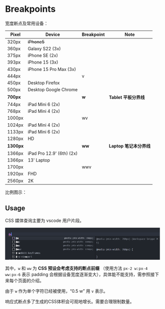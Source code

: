 <script setup>
import BreakpointsA from './BreakpointsA.vue';
</script>

# Breakpoints

宽度断点及常用设备：

| Pixel      | Device                    | Breakpoint | Note             |
| ---------- | ------------------------- | ---------- | ---------------- |
| 320px      | ~~iPhone5~~               |            |                  |
| 360px      | Galaxy S22 (3x)           |            |                  |
| 375px      | iPhone SE (2x)            |            |                  |
| 393px      | iPhone 15 (3x)            |            |                  |
| 430px      | iPhone 15 Pro Max (3x)    |            |                  |
| 444px      |                           | v          |                  |
| 450px      | Desktop Firefox           |            |                  |
| 500px      | Desktop Google Chrome     |            |                  |
| **700px**  |                           | **w**      | **Tablet 平板分界线**   |
| 744px      | iPad Mini 6 (2x)          |            |                  |
| 768px      | iPad Mini 4 (2x)          |            |                  |
| 1000px     |                           | wv         |                  |
| 1024px     | iPad Mini 4 (2x)          |            |                  |
| 1133px     | iPad Mini 6 (2x)          |            |                  |
| 1280px     | HD                        |            |                  |
| **1300px** |                           | **ww**     | **Laptop 笔记本分界线** |
| 1366px     | iPad Pro 12.9' (6th) (2x) |            |                  |
| 1366px     | 13' Laptop                |            |                  |
| 1700px     |                           | wwv        |                  |
| 1920px     | FHD                       |            |                  |
| 2560px     | 2K                        |            |                  |

比例图示：

<BreakpointsA />

## Usage

CSS 媒体查询主要为 vscode 用户片段。

![Breakpoints for VS Code](./Breakpoints.png)

其中，`w` 和 `ww` 为 **CSS 预设会考虑支持的断点前缀** （使用方法 `px-2 w:px-4 ww:px-6` 表示 padding 会根据设备宽度逐渐变大），具体能不能支持，需参照接下来每个页面的介绍。

由于 `w` 作为单个字符已经被使用，“0.5 w” 用 `v` 表示。

响应式断点多了生成的CSS体积会可观地增长。需要合理限制数量。